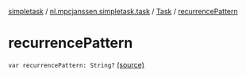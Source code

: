 [simpletask](../../index.md) / [nl.mpcjanssen.simpletask.task](../index.md) / [Task](index.md) / [recurrencePattern](.)

# recurrencePattern

`var recurrencePattern: String?` [(source)](https://github.com/mpcjanssen/simpletask-android/blob/master/src/main/java/nl/mpcjanssen/simpletask/task/Task.kt#L151)